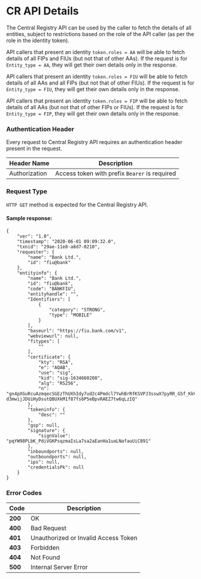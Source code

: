 # CR API Details

The Central Registry API can be used by the caller to fetch the details of all entities, subject to restrictions based on the role of the API caller (as per the role in the identity token).

API callers that present an identity `token.roles = AA` will be able to fetch details of all FIPs and FIUs (but not that of other AAs). If the request is for `Entity_type = AA`, they will get their own details only in the response.

API callers that present an identity `token.roles = FIU` will be able to fetch details of all AAs and all FIPs (but not that of other FIUs). If the request is for `Entity_type = FIU`, they will get their own details only in the response.

API callers that present an identity `token.roles = FIP` will be able to fetch details of all AAs (but not that of other FIPs or FIUs). If the request is for `Entity_type = FIP`, they will get their own details only in the response.

### Authentication Header

Every request to Central Registry API requires an authentication header present in the request.

| Header Name   | Description                                   |
| ------------- | --------------------------------------------- |
| Authorization | Access token with prefix `Bearer` is required |

### Request Type

`HTTP GET` method is expected for the Central Registry API.

#### Sample response:

```
{
    "ver": "1.0",
    "timestamp": "2020-06-01 09:09:32.0",
    "txnid": "29ae-11e8-a8d7-0210",
    "requester": {
        "name": "Bank Ltd.",
        "id": "fiu@bank"
    },
    "entityinfo": {
        "name": "Bank Ltd.",
        "id": "fiu@bank",
        "code": "BANKFIU",
        "entityhandle": "",
        "Identifiers": [
            {
                "category": "STRONG",
                "type": "MOBILE"
            }
        ],
        "baseurl": "https://fiu.bank.com/v1",
        "webviewurl": null,
        "fitypes": [
            ""
        ],
        "certificate": {
            "kty": "RSA",
            "e": "AQAB",
            "use": "sig",
            "kid": "sig-1634660208",
            "alg": "RS256",
            "n": "gn4pXGuRcuAzmqecSGEzThUXhIdy7ud2c4Pmdcl7YwhBrRfKSVPJ3sswX7pyRR_G5f_KkVILDGc8n1Fk6tmfguCC9NqdXR8js_83KOOakQgdar21pcJrpsko8nWe1PDSpihhKC6KbT1ihialRWwBkNPLtec3HDf5_pqbkqWnMwHpM19lFgavgmxCpVS2OmAx2f6Mcvz512AefgkxKKN5y6eaJc34bxZiacXrKjKnZGYMv0rl1JWkL9kajBr6ilUCsW8o1TBN3SimEawzvh1C4jApBCU94yqj8obM5-d3mwijJDUiHyDsutQBUXkM1f87fs6P5eBpvRAEZ7tw6qLzIQ"
        },
        "tokeninfo": {
            "desc": ""
        },
        "gsp": null,
        "signature": {
            "signValue": "pqYW98PLbK_PdiVGKPsqzmaIsLa7sa2aEanHa1uaLNafauUiC891"
        },
        "inboundports": null,
        "outboundports": null,
        "ips": null,
        "credentialsPk": null
    }
}
```

### Error Codes

| Code    | Description                          |
| ------- | ------------------------------------ |
| **200** | OK                                   |
| **400** | Bad Request                          |
| **401** | Unauthorized or Invalid Access Token |
| **403** | Forbidden                            |
| **404** | Not Found                            |
| **500** | Internal Server Error                |
